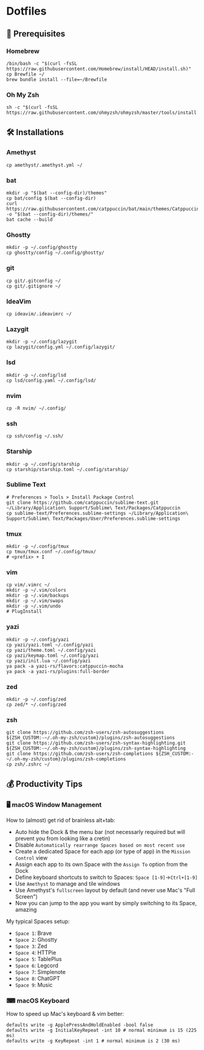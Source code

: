 # Dotfiles

## 🧰 Prerequisites

### Homebrew

```
/bin/bash -c "$(curl -fsSL https://raw.githubusercontent.com/Homebrew/install/HEAD/install.sh)"
cp Brewfile ~/
brew bundle install --file=~/Brewfile
```

### Oh My Zsh

```
sh -c "$(curl -fsSL https://raw.githubusercontent.com/ohmyzsh/ohmyzsh/master/tools/install.sh)"
```

## 🛠 Installations

### Amethyst

```
cp amethyst/.amethyst.yml ~/
```

### bat

```
mkdir -p "$(bat --config-dir)/themes"
cp bat/config $(bat --config-dir)
curl https://raw.githubusercontent.com/catppuccin/bat/main/themes/Catppuccin%20Mocha.tmTheme -o "$(bat --config-dir)/themes/"
bat cache --build
```

### Ghostty

```
mkdir -p ~/.config/ghostty
cp ghostty/config ~/.config/ghostty/
```

### git

```
cp git/.gitconfig ~/
cp git/.gitignore ~/
```

### IdeaVim

```
cp ideavim/.ideavimrc ~/
```

### Lazygit

```
mkdir -p ~/.config/lazygit
cp lazygit/config.yml ~/.config/lazygit/
```

### lsd

```
mkdir -p ~/.config/lsd
cp lsd/config.yaml ~/.config/lsd/
```

### nvim

```
cp -R nvim/ ~/.config/
```

### ssh

```
cp ssh/config ~/.ssh/
```

### Starship

```
mkdir -p ~/.config/starship
cp starship/starship.toml ~/.config/starship/
```

### Sublime Text

```
# Preferences > Tools > Install Package Control
git clone https://github.com/catppuccin/sublime-text.git ~/Library/Application\ Support/Sublime\ Text/Packages/Catppuccin
cp sublime-text/Preferences.sublime-settings ~/Library/Application\ Support/Sublime\ Text/Packages/User/Preferences.sublime-settings
```

### tmux

```
mkdir -p ~/.config/tmux
cp tmux/tmux.conf ~/.config/tmux/
# <prefix> + I
```

### vim

```
cp vim/.vimrc ~/
mkdir -p ~/.vim/colors
mkdir -p ~/.vim/backups
mkdir -p ~/.vim/swaps
mkdir -p ~/.vim/undo
# PlugInstall
```

### yazi

```
mkdir -p ~/.config/yazi
cp yazi/yazi.toml ~/.config/yazi
cp yazi/theme.toml ~/.config/yazi
cp yazi/keymap.toml ~/.config/yazi
cp yazi/init.lua ~/.config/yazi
ya pack -a yazi-rs/flavors:catppuccin-mocha
ya pack -a yazi-rs/plugins:full-border
```

### zed

```
mkdir -p ~/.config/zed
cp zed/* ~/.config/zed
```

### zsh

```
git clone https://github.com/zsh-users/zsh-autosuggestions ${ZSH_CUSTOM:-~/.oh-my-zsh/custom}/plugins/zsh-autosuggestions
git clone https://github.com/zsh-users/zsh-syntax-highlighting.git ${ZSH_CUSTOM:-~/.oh-my-zsh/custom}/plugins/zsh-syntax-highlighting
git clone https://github.com/zsh-users/zsh-completions ${ZSH_CUSTOM:-~/.oh-my-zsh/custom}/plugins/zsh-completions
cp zsh/.zshrc ~/
```

## 💰 Productivity Tips

### 🖥️ macOS Window Management

How to (almost) get rid of brainless alt+tab:
- Auto hide the Dock & the menu bar (not necessarly required but will prevent you from looking like a cretin)
- Disable `Automatically rearrange Spaces based on most recent use`
- Create a dedicated Space for each app (or type of app) in the `Mission Control` view
- Assign each app to its own Space with the `Assign To` option from the Dock
- Define keyboard shortcuts to switch to Spaces: `Space [1-9]`->`Ctrl+[1-9]`
- Use `Amethyst` to manage and tile windows
- Use Amethyst's `fullscreen` layout by default (and never use Mac's "Full Screen")
- Now you can jump to the app you want by simply switching to its Space, amazing

My typical Spaces setup:
- `Space 1`: Brave
- `Space 2`: Ghostty
- `Space 3`: Zed
- `Space 4`: HTTPie
- `Space 5`: TablePlus
- `Space 6`: Legcord
- `Space 7`: Simplenote
- `Space 8`: ChatGPT
- `Space 9`: Music

### ⌨ macOS Keyboard

How to speed up Mac's keyboard & vim better:
```
defaults write -g ApplePressAndHoldEnabled -bool false
defaults write -g InitialKeyRepeat -int 10 # normal minimum is 15 (225 ms)
defaults write -g KeyRepeat -int 1 # normal minimum is 2 (30 ms)
```
